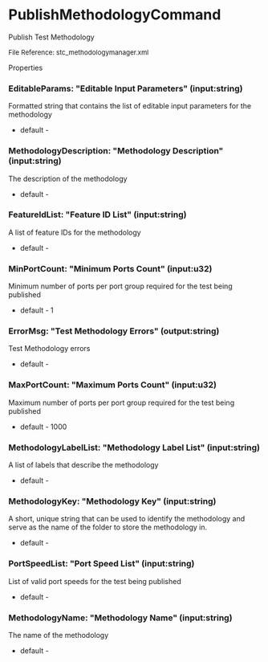 # PublishMethodologyCommand

Publish Test Methodology

<font size="2">File Reference: stc_methodologymanager.xml</font>

<text>Properties</text>

### EditableParams: "Editable Input Parameters" (input:string)

Formatted string that contains the list of editable input parameters for the methodology

* default - 
### MethodologyDescription: "Methodology Description" (input:string)

The description of the methodology

* default - 
### FeatureIdList: "Feature ID List" (input:string)

A list of feature IDs for the methodology

* default - 
### MinPortCount: "Minimum Ports Count" (input:u32)

Minimum number of ports per port group required for the test being published

* default - 1
### ErrorMsg: "Test Methodology Errors" (output:string)

Test Methodology errors

* default - 
### MaxPortCount: "Maximum Ports Count" (input:u32)

Maximum number of ports per port group required for the test being published

* default - 1000
### MethodologyLabelList: "Methodology Label List" (input:string)

A list of labels that describe the methodology

* default - 
### MethodologyKey: "Methodology Key" (input:string)

A short, unique string that can be used to identify the methodology and serve as the name of the folder to store the methodology in.

* default - 
### PortSpeedList: "Port Speed List" (input:string)

List of valid port speeds for the test being published

* default - 
### MethodologyName: "Methodology Name" (input:string)

The name of the methodology

* default - 
